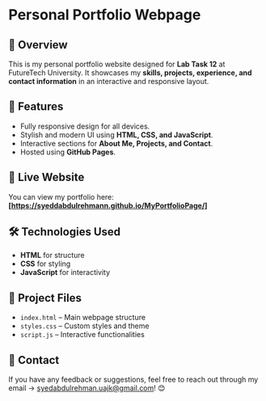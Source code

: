 # Personal Portfolio Webpage

## 📌 Overview
This is my personal portfolio website designed for **Lab Task 12** at FutureTech University. It showcases my **skills, projects, experience, and contact information** in an interactive and responsive layout.

## 🚀 Features
- Fully responsive design for all devices.
- Stylish and modern UI using **HTML, CSS, and JavaScript**.
- Interactive sections for **About Me, Projects, and Contact**.
- Hosted using **GitHub Pages**.

## 🔗 Live Website
You can view my portfolio here: **[https://syeddabdulrehmann.github.io/MyPortfolioPage/]**

## 🛠️ Technologies Used
- **HTML** for structure  
- **CSS** for styling  
- **JavaScript** for interactivity  

## 📂 Project Files
- `index.html` – Main webpage structure  
- `styles.css` – Custom styles and theme  
- `script.js` – Interactive functionalities  

## 📩 Contact  
If you have any feedback or suggestions, feel free to reach out through my email -> syedabdulrehman.uajk@gmail.com! 😊  
